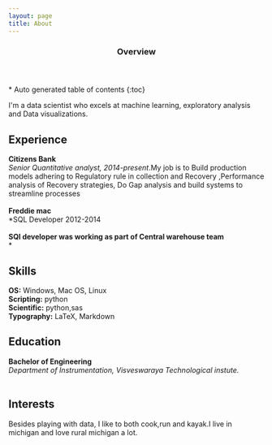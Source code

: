 ```yaml
---
layout: page
title: About
---
```

<section id="table-of-contents" class="toc">
  <header>
    <h3>Overview</h3>
  </header>
<div id="drawer" markdown="1">
*  Auto generated table of contents
{:toc}
</div>
</section><!-- /#table-of-contents -->

I'm a data scientist  who excels at machine learning, exploratory analysis and Data visualizations.

## Experience
**Citizens Bank**<br/>
*Senior Quantitative analyst, 2014-present*.My job is to Build production models  adhering to Regulatory rule in collection and Recovery ,Performance analysis of Recovery strategies, Do Gap analysis and build systems to streamline processes <br/><br/>
**Freddie mac**<br/>
*SQL Developer 2012-2014<br/><br/>
**SQl developer was working as part of Central warehouse team**<br/>
*

## Skills

**OS:** Windows, Mac OS, Linux                 
**Scripting:** python        
**Scientific:** python,sas  
**Typography:** LaTeX, Markdown        


## Education

**Bachelor of Engineering**<br/>
*Department of Instrumentation, Visveswaraya Technological instute.* <br/><br/>

## Interests
Besides playing with data, I like to both cook,run and kayak.I live in michigan and love rural michigan a lot.
